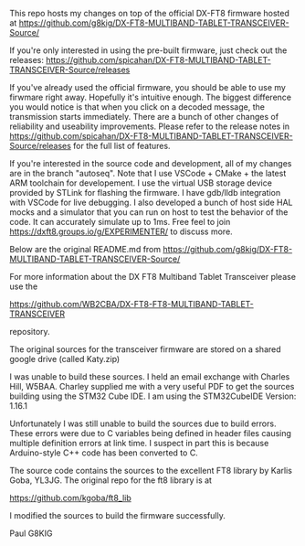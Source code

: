 This repo hosts my changes on top of the official DX-FT8 firmware hosted at https://github.com/g8kig/DX-FT8-MULTIBAND-TABLET-TRANSCEIVER-Source/

If you're only interested in using the pre-built firmware, just check out the releases: https://github.com/spicahan/DX-FT8-MULTIBAND-TABLET-TRANSCEIVER-Source/releases

If you've already used the official firmware, you should be able to use my firwmare right away. Hopefully it's intuitive enough. The biggest difference you would notice is that when you click on a decoded message, the transmission starts immediately. There are a bunch of other changes of reliability and useability improvements. Please refer to the release notes in https://github.com/spicahan/DX-FT8-MULTIBAND-TABLET-TRANSCEIVER-Source/releases for the full list of features.

If you're interested in the source code and development, all of my changes are in the branch "autoseq". Note that I use VSCode + CMake + the latest ARM toolchain for developement. I use the virtual USB storage device provided by STLink for flashing the firmware. I have gdb/lldb integration with VSCode for live debugging. I also developed a bunch of host side HAL mocks and a simulator that you can run on host to test the behavior of the code. It can accurately simulate up to 1ms. Free feel to join https://dxft8.groups.io/g/EXPERIMENTER/ to discuss more.

Below are the original README.md from https://github.com/g8kig/DX-FT8-MULTIBAND-TABLET-TRANSCEIVER-Source/

For more information about the DX FT8 Multiband Tablet Transceiver please use the

https://github.com/WB2CBA/DX-FT8-FT8-MULTIBAND-TABLET-TRANSCEIVER

repository.

The original sources for the transceiver firmware are stored on a shared google drive (called Katy.zip)

I was unable to build these sources. 
I held an email exchange with Charles Hill, W5BAA. 
Charley supplied me with a very useful PDF to get the sources building using the STM32 Cube IDE. 
I am using the STM32CubeIDE Version: 1.16.1

Unfortunately I was still unable to build the sources due to build errors.
These errors were due to C variables being defined in header files causing multiple definition errors at link time.
I suspect in part this is because Arduino-style C++ code has been converted to C.

The source code contains the sources to the excellent FT8 library by Karlis Goba, YL3JG.
The original repo for the ft8 library is at

https://github.com/kgoba/ft8_lib

I modified the sources to build the firmware successfully.

Paul G8KIG
